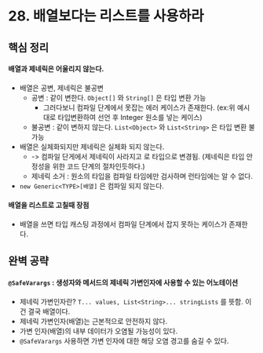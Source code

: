 # 28. 배열보다는 리스트를 사용하라

## 핵심 정리
#### 배열과 제네릭은 어울리지 않는다.
 * 배열은 공변, 제네릭은 불공변
    * 공변 : 같이 변한다. `Object[]` 와 `String[]` 은 타입 변환 가능
       * 그러다보니 컴파일 단계에서 못잡는 에러 케이스가 존재한다. (ex:위 예시대로 타입변환하여 선언 후 Integer 원소를 넣는 케이스)
    * 불공변 : 같이 변하지 않는다. `List<Object>` 와 `List<String>` 은 타입 변환 불가능 
 * 배열은 실체화되지만 제네릭은 실체화 되지 않는다.
    * -> 컴파일 단게에서 제네릭이 사라지고 로 타입으로 변경됨. (제네릭은 타입 안정성을 위한 코드 단계의 절차인듯하다.)
    * 제네릭 소거 : 원소의 타입을 컴파일 타임에만 검사하며 런타임에는 알 수 없다.
 * `new Generic<TYPE>[배열]` 은 컴파일 되지 않는다.
 
#### 배열을 리스트로 고칠때 장점
 * 배열을 쓰면 타입 캐스팅 과정에서 컴파일 단계에서 잡지 못하는 케이스가 존재한다.

## 완벽 공략
#### `@SafeVarargs` : 생성자와 메서드의 제네릭 가변인자에 사용할 수 있는 어노테이션
 * 제네릭 가변인자란? `T... values, List<String>... stringLists` 를 뜻함. 이건 결국 배열이다.
 * 제네릭 가변인자(배열)는 근본적으로 안전하지 않다.
 * 가변 인자(배열)의 내부 데이터가 오염될 가능성이 있다.
 * `@SafeVarargs` 사용하면 가변 인자에 대한 해당 오염 경고를 숨길 수 있다.
